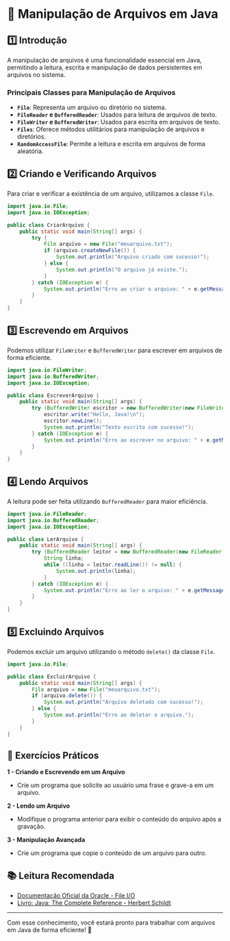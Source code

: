 # 📂 Manipulação de Arquivos em Java

## 1️⃣ Introdução

A manipulação de arquivos é uma funcionalidade essencial em Java, permitindo a leitura, escrita e manipulação de dados persistentes em arquivos no sistema.

### Principais Classes para Manipulação de Arquivos

- **`File`**: Representa um arquivo ou diretório no sistema.
- **`FileReader` e `BufferedReader`**: Usados para leitura de arquivos de texto.
- **`FileWriter` e `BufferedWriter`**: Usados para escrita em arquivos de texto.
- **`Files`**: Oferece métodos utilitários para manipulação de arquivos e diretórios.
- **`RandomAccessFile`**: Permite a leitura e escrita em arquivos de forma aleatória.

## 2️⃣ Criando e Verificando Arquivos

Para criar e verificar a existência de um arquivo, utilizamos a classe `File`.

```java
import java.io.File;
import java.io.IOException;

public class CriarArquivo {
    public static void main(String[] args) {
        try {
            File arquivo = new File("meuarquivo.txt");
            if (arquivo.createNewFile()) {
                System.out.println("Arquivo criado com sucesso!");
            } else {
                System.out.println("O arquivo já existe.");
            }
        } catch (IOException e) {
            System.out.println("Erro ao criar o arquivo: " + e.getMessage());
        }
    }
}
```

## 3️⃣ Escrevendo em Arquivos

Podemos utilizar `FileWriter` e `BufferedWriter` para escrever em arquivos de forma eficiente.

```java
import java.io.FileWriter;
import java.io.BufferedWriter;
import java.io.IOException;

public class EscreverArquivo {
    public static void main(String[] args) {
        try (BufferedWriter escritor = new BufferedWriter(new FileWriter("meuarquivo.txt", true))) {
            escritor.write("Hello, Java!\n");
            escritor.newLine();
            System.out.println("Texto escrito com sucesso!");
        } catch (IOException e) {
            System.out.println("Erro ao escrever no arquivo: " + e.getMessage());
        }
    }
}
```

## 4️⃣ Lendo Arquivos

A leitura pode ser feita utilizando `BufferedReader` para maior eficiência.

```java
import java.io.FileReader;
import java.io.BufferedReader;
import java.io.IOException;

public class LerArquivo {
    public static void main(String[] args) {
        try (BufferedReader leitor = new BufferedReader(new FileReader("meuarquivo.txt"))) {
            String linha;
            while ((linha = leitor.readLine()) != null) {
                System.out.println(linha);
            }
        } catch (IOException e) {
            System.out.println("Erro ao ler o arquivo: " + e.getMessage());
        }
    }
}
```

## 5️⃣ Excluindo Arquivos

Podemos excluir um arquivo utilizando o método `delete()` da classe `File`.

```java
import java.io.File;

public class ExcluirArquivo {
    public static void main(String[] args) {
        File arquivo = new File("meuarquivo.txt");
        if (arquivo.delete()) {
            System.out.println("Arquivo deletado com sucesso!");
        } else {
            System.out.println("Erro ao deletar o arquivo.");
        }
    }
}
```

## 🎯 Exercícios Práticos

**1 - Criando e Escrevendo em um Arquivo**

- Crie um programa que solicite ao usuário uma frase e grave-a em um arquivo.

**2 - Lendo um Arquivo**

- Modifique o programa anterior para exibir o conteúdo do arquivo após a gravação.

**3 - Manipulação Avançada**

- Crie um programa que copie o conteúdo de um arquivo para outro.

## 📚 Leitura Recomendada

- [Documentação Oficial da Oracle - File I/O](https://docs.oracle.com/javase/tutorial/essential/io/index.html)
- [Livro: Java: The Complete Reference - Herbert Schildt](https://amzn.to/3R3zZjs)

---

Com esse conhecimento, você estará pronto para trabalhar com arquivos em Java de forma eficiente! 🚀
